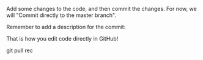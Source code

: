 Add some changes to the code, and then commit the changes. For now, we will "Commit directly to the master branch".

Remember to add a description for the commit:

That is how you edit code directly in GitHub!

git pull rec
